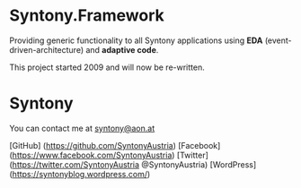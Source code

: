 # Syntony.Framework

Providing generic functionality to all Syntony applications using <b>EDA</b> (event-driven-architecture) and <b>adaptive code</b>.

This project started 2009 and will now be re-written.

# Syntony
You can contact me at syntony@aon.at 

[GitHub] (https://github.com/SyntonyAustria)
[Facebook] (https://www.facebook.com/SyntonyAustria)
[Twitter] (https://twitter.com/SyntonyAustria  @SyntonyAustria)
[WordPress] (https://syntonyblog.wordpress.com/)

